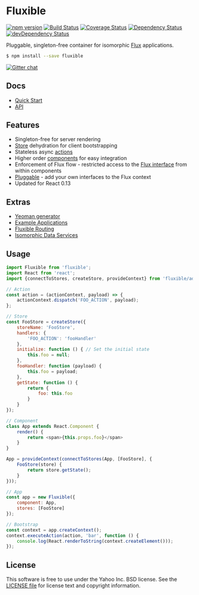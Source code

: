 # Fluxible

[![npm version](https://img.shields.io/npm/v/fluxible.svg?style=flat-square)](https://www.npmjs.com/package/fluxible)
[![Build Status](https://img.shields.io/travis/yahoo/fluxible.svg?style=flat-square)](https://travis-ci.org/yahoo/fluxible)
[![Coverage Status](https://img.shields.io/coveralls/yahoo/fluxible.svg?style=flat-square)](https://coveralls.io/r/yahoo/fluxible?branch=master)
[![Dependency Status](https://img.shields.io/david/yahoo/fluxible.svg?style=flat-square)](https://david-dm.org/yahoo/fluxible)
[![devDependency Status](https://img.shields.io/david/dev/yahoo/fluxible.svg?style=flat-square)](https://david-dm.org/yahoo/fluxible#info=devDependencies)

Pluggable, singleton-free container for isomorphic [Flux](https://github.com/facebook/flux) applications.

```bash
$ npm install --save fluxible
```

[![Gitter chat](https://badges.gitter.im/gitterHQ/gitter.png)](https://gitter.im/yahoo/fluxible)

## Docs

 * [Quick Start](https://github.com/yahoo/fluxible/blob/master/docs/quick-start.md)
 * [API](https://github.com/yahoo/fluxible/blob/master/docs/api/README.md)

## Features

 * Singleton-free for server rendering
 * [Store](https://github.com/yahoo/fluxible/blob/master/docs/api/Stores.md) dehydration for client bootstrapping
 * Stateless async [actions](https://github.com/yahoo/fluxible/blob/master/docs/api/Actions.md)
 * Higher order [components](https://github.com/yahoo/fluxible/blob/master/docs/api/Components.md) for easy integration
 * Enforcement of Flux flow - restricted access to the [Flux interface](https://github.com/yahoo/fluxible/blob/master/docs/api/FluxibleContext.md) from within components
 * [Pluggable](https://github.com/yahoo/fluxible/blob/master/docs/api/Plugins.md) - add your own interfaces to the Flux context
 * Updated for React 0.13

## Extras

 * [Yeoman generator](https://github.com/yahoo/generator-fluxible)
 * [Example Applications](https://github.com/yahoo/flux-examples)
 * [Fluxible Routing](https://github.com/yahoo/fluxible-plugin-routr)
 * [Isomorphic Data Services](https://github.com/yahoo/fluxible-plugin-fetchr)

## Usage

```js
import Fluxible from 'fluxible';
import React from 'react';
import {connectToStores, createStore, provideContext} from 'fluxible/addons';

// Action
const action = (actionContext, payload) => {
    actionContext.dispatch('FOO_ACTION', payload);
};

// Store
const FooStore = createStore({
    storeName: 'FooStore',
    handlers: {
        'FOO_ACTION': 'fooHandler'
    },
    initialize: function () { // Set the initial state
        this.foo = null;
    },
    fooHandler: function (payload) {
        this.foo = payload;
    },
    getState: function () {
        return {
            foo: this.foo
        }
    }
});

// Component
class App extends React.Component {
    render() {
        return <span>{this.props.foo}</span>
    }
}

App = provideContext(connectToStores(App, [FooStore], {
    FooStore(store) {
        return store.getState();
    }
}));

// App
const app = new Fluxible({
    component: App,
    stores: [FooStore]
});

// Bootstrap
const context = app.createContext();
context.executeAction(action, 'bar', function () {
    console.log(React.renderToString(context.createElement()));
});
```

## License

This software is free to use under the Yahoo Inc. BSD license.
See the [LICENSE file][] for license text and copyright information.

[LICENSE file]: https://github.com/yahoo/fluxible/blob/master/LICENSE.md

